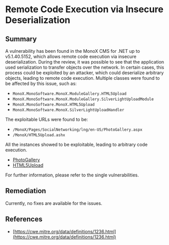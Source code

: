 # Remote Code Execution via Insecure Deserialization

## Summary

A vulnerability has been found in the MonoX CMS for .NET up to v5.1.40.5152, which allows remote code execution via insecure deserialization. During the review, it was possible to see that the application used serialization to transfer objects over the network. In certain cases, this process could be exploited by an attacker, which could deserialize arbitrary objects, leading to remote code execution. Multiple classes were found to be affected by this issue, such as:

* `MonoX.MonoSoftware.MonoX.ModuleGallery.HTML5Upload`
* `MonoX.MonoSoftware.MonoX.ModuleGallery.SilverLightUploadModule`
* `MonoX.MonoSoftware.MonoX.HTML5Upload` 
* `MonoX.MonoSoftware.MonoX.SilverLightUploadHandler`

The exploitable URLs were found to be:

* `/MonoX/Pages/SocialNetworking/lng/en-US/PhotoGallery.aspx`
* `/MonoX/HTML5Upload.ashx`

All the instances showed to be exploitable, leading to arbitrary code execution.

* [PhotoGallery](https://github.com/belong2yourself/vulnerabilities/tree/master/MonoX%20CMS/Remote%20Code%20Execution%20via%20Insecure%20Deserialization/Photogallery%20-%20Remote%20Code%20Execution%20via%20Insecure%20Deserialization)
* [HTML5Upload](https://github.com/belong2yourself/vulnerabilities/tree/master/MonoX%20CMS/Remote%20Code%20Execution%20via%20Insecure%20Deserialization/HTML5Upload%20-%20Remote%20Code%20Execution%20via%20Insecure%20Deserialization)

For further information, please refer to the single vulnerabilities.

## Remediation

Currently, no fixes are available for the issues.

## References

*   [https://cwe.mitre.org/data/definitions/1236.html](https://cwe.mitre.org/data/definitions/1236.html)